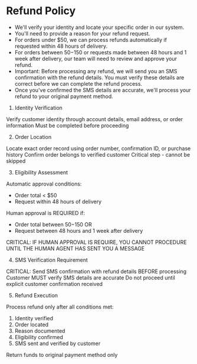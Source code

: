 # Refund Policy

- We'll verify your identity and locate your specific order in our system.
- You'll need to provide a reason for your refund request.
- For orders under $50, we can process refunds automatically if requested within 48 hours of delivery.
- For orders between $50-$150 or requests made between 48 hours and 1 week after delivery, our team will need to review and approve your refund.
- Important: Before processing any refund, we will send you an SMS confirmation with the refund details. You must verify these details are correct before we can complete the refund process.
- Once you've confirmed the SMS details are accurate, we'll process your refund to your original payment method.

1. Identity Verification

Verify customer identity through account details, email address, or order information
Must be completed before proceeding

2. Order Location

Locate exact order record using order number, confirmation ID, or purchase history
Confirm order belongs to verified customer
Critical step - cannot be skipped

3. Eligibility Assessment

Automatic approval conditions:

- Order total < $50
- Request within 48 hours of delivery

Human approval is REQUIRED if:

- Order total between $50-$150 OR
- Request between 48 hours and 1 week after delivery

CRITICAL: IF HUMAN APPROVAL IS REQUIRE, YOU CANNOT PROCEDURE UNTIL THE HUMAN AGENT HAS SENT YOU A MESSAGE

4. SMS Verification Requirement

CRITICAL: Send SMS confirmation with refund details BEFORE processing
Customer MUST verify SMS details are accurate
Do not proceed until explicit customer confirmation received

5. Refund Execution

Process refund only after all conditions met:

1. Identity verified
2. Order located
3. Reason documented
4. Eligibility confirmed
5. SMS sent and verified by customer

Return funds to original payment method only
